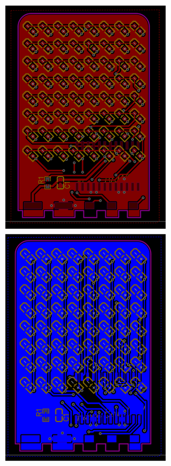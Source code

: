 ![image](https://github.com/ky20080819/rotary-led-lamp/blob/683e7b8a8832dd45093e8d3354ccd79665c2a3ca/PCBs/LedBoard/FrontSide.png)

![image](https://github.com/ky20080819/rotary-led-lamp/blob/47fe7372bafe1332c3bd1be02b1e6cd9362d6673/PCBs/LedBoard/BackSide.png)




